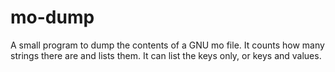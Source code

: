 mo-dump
=======

A small program to dump the contents of a GNU mo file.
It counts how many strings there are and lists them.
It can list the keys only, or keys and values.
